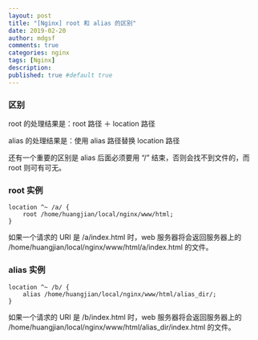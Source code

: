 ```yaml
---
layout: post
title: "[Nginx] root 和 alias 的区别"
date: 2019-02-20
author: mdgsf
comments: true
categories: nginx
tags: [Nginx]
description:
published: true #default true
---
```


### 区别

root 的处理结果是：root 路径 ＋ location 路径

alias 的处理结果是：使用 alias 路径替换 location 路径

还有一个重要的区别是 alias 后面必须要用 “/” 结束，否则会找不到文件的，而 root 则可有可无。

### root 实例

```
location ^~ /a/ {
    root /home/huangjian/local/nginx/www/html;
}
```

如果一个请求的 URI 是 /a/index.html 时，web 服务器将会返回服务器上的 /home/huangjian/local/nginx/www/html/a/index.html 的文件。

### alias 实例

```
location ^~ /b/ {
    alias /home/huangjian/local/nginx/www/html/alias_dir/;
}
```

如果一个请求的 URI 是 /b/index.html 时，web 服务器将会返回服务器上的 /home/huangjian/local/nginx/www/html/alias_dir/index.html 的文件。
